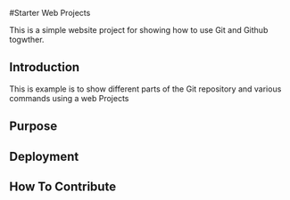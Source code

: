 #Starter Web Projects

This is a simple website project for showing how to use Git and Github togwther.

## Introduction

This is example is to show different parts of the Git repository and various commands using a web Projects

## Purpose

## Deployment

## How To Contribute

